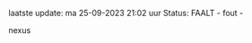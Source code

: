 laatste update: 
ma 25-09-2023 21:02   uur 
Status: FAALT - fout - 
<div class="service R">nexus</div>